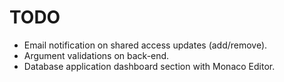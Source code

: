 # TODO

- Email notification on shared access updates (add/remove).
- Argument validations on back-end.
- Database application dashboard section with Monaco Editor.